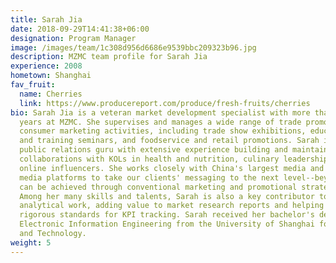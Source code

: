 ```yaml
---
title: Sarah Jia
date: 2018-09-29T14:41:38+06:00
designation: Program Manager
image: /images/team/1c308d956d6686e9539bbc209323b96.jpg
description: MZMC team profile for Sarah Jia
experience: 2008
hometown: Shanghai
fav_fruit:
  name: Cherries
  link: https://www.producereport.com/produce/fresh-fruits/cherries
bio: Sarah Jia is a veteran market development specialist with more than 10
  years at MZMC. She supervises and manages a wide range of trade promotion and
  consumer marketing activities, including trade show exhibitions, educational
  and training seminars, and foodservice and retail promotions. Sarah is also a
  public relations guru with extensive experience building and maintaining
  collaborations with KOLs in health and nutrition, culinary leadership, and
  online influencers. She works closely with China's largest media and social
  media platforms to take our clients' messaging to the next level--beyond what
  can be achieved through conventional marketing and promotional strategies.
  Among her many skills and talents, Sarah is also a key contributor to MZMC's
  analytical work, adding value to market research reports and helping upholding
  rigorous standards for KPI tracking. Sarah received her bachelor's degree in
  Electronic Information Engineering from the University of Shanghai for Science
  and Technology.
weight: 5
---
```

